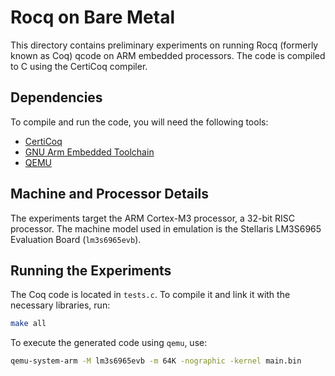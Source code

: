 # Rocq on Bare Metal

This directory contains preliminary experiments on running Rocq
 (formerly known as Coq) qcode on ARM embedded processors. The code is
 compiled to C using the CertiCoq compiler.

## Dependencies

To compile and run the code, you will need the following tools:

- [CertiCoq](https://github.com/CertiCoq/certicoq)
- [GNU Arm Embedded Toolchain](https://developer.arm.com/downloads/-/gnu-rm)
- [QEMU](https://www.qemu.org/)

## Machine and Processor Details

The experiments target the ARM Cortex-M3 processor, a 32-bit RISC
processor. The machine model used in emulation is the Stellaris
LM3S6965 Evaluation Board (`lm3s6965evb`).

## Running the Experiments

The Coq code is located in `tests.c`. To compile it and link it with
the necessary libraries, run:

```sh
make all
```

To execute the generated code using `qemu`, use:

```sh
qemu-system-arm -M lm3s6965evb -m 64K -nographic -kernel main.bin
```
